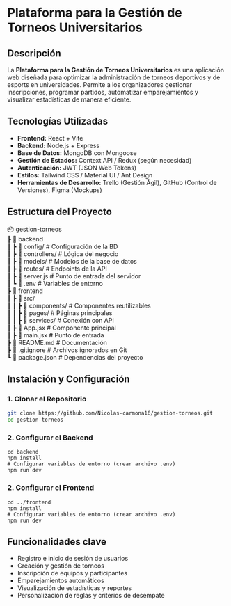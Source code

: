 # Plataforma para la Gestión de Torneos Universitarios

## Descripción
La **Plataforma para la Gestión de Torneos Universitarios** es una aplicación web diseñada para optimizar la administración de torneos deportivos y de esports en universidades. Permite a los organizadores gestionar inscripciones, programar partidos, automatizar emparejamientos y visualizar estadísticas de manera eficiente.

## Tecnologías Utilizadas
- **Frontend:** React + Vite
- **Backend:** Node.js + Express
- **Base de Datos:** MongoDB con Mongoose
- **Gestión de Estados:** Context API / Redux (según necesidad)
- **Autenticación:** JWT (JSON Web Tokens)
- **Estilos:** Tailwind CSS / Material UI / Ant Design
- **Herramientas de Desarrollo:** Trello (Gestión Ágil), GitHub (Control de Versiones), Figma (Mockups)

## Estructura del Proyecto
📦 gestion-torneos  
┣ 📂 backend  
┃ ┣ 📂 config/ # Configuración de la BD  
┃ ┣ 📂 controllers/ # Lógica del negocio  
┃ ┣ 📂 models/ # Modelos de la base de datos  
┃ ┣ 📂 routes/ # Endpoints de la API  
┃ ┣ 📜 server.js # Punto de entrada del servidor  
┃ ┗ 📜 .env # Variables de entorno  
┣ 📂 frontend  
┃ ┣ 📂 src/  
┃ ┃ ┣ 📂 components/ # Componentes reutilizables  
┃ ┃ ┣ 📂 pages/ # Páginas principales  
┃ ┃ ┣ 📂 services/ # Conexión con API  
┃ ┣ 📜 App.jsx # Componente principal  
┃ ┣ 📜 main.jsx # Punto de entrada  
┣ 📜 README.md # Documentación  
┣ 📜 .gitignore # Archivos ignorados en Git  
┗ 📜 package.json # Dependencias del proyecto 

## Instalación y Configuración
### **1. Clonar el Repositorio**
```sh
git clone https://github.com/Nicolas-carmona16/gestion-torneos.git
cd gestion-torneos
```
### **2. Configurar el Backend**
```
cd backend
npm install
# Configurar variables de entorno (crear archivo .env)
npm run dev
```
### **2. Configurar el Frontend**
```
cd ../frontend
npm install
# Configurar variables de entorno (crear archivo .env)
npm run dev
```

## Funcionalidades clave
- Registro e inicio de sesión de usuarios
- Creación y gestión de torneos
- Inscripción de equipos y participantes
- Emparejamientos automáticos
- Visualización de estadísticas y reportes
- Personalización de reglas y criterios de desempate